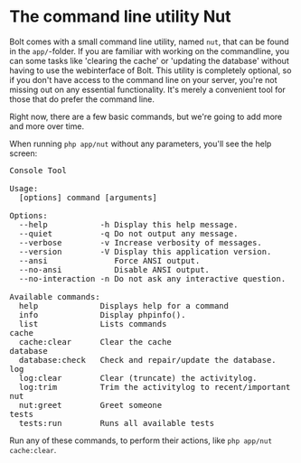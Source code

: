 The command line utility Nut
============================

Bolt comes with a small command line utility, named `nut`, that can be found in the `app/`-folder. If you are familiar
with working on the commandline, you can some tasks like 'clearing the cache' or 'updating the database' without having
to use the webinterface of Bolt. This utility is completely optional, so if you don't have access to the command line
on your server, you're not missing out on any essential functionality. It's merely a convenient tool for those that do
prefer the command line.

Right now, there are a few basic commands, but we're going to add more and more over time. 

When running `php app/nut` without any parameters, you'll see the help screen:

<pre class="brush:plain">
Console Tool

Usage:
  [options] command [arguments]

Options:
  --help           -h Display this help message.
  --quiet          -q Do not output any message.
  --verbose        -v Increase verbosity of messages.
  --version        -V Display this application version.
  --ansi              Force ANSI output.
  --no-ansi           Disable ANSI output.
  --no-interaction -n Do not ask any interactive question.

Available commands:
  help             Displays help for a command
  info             Display phpinfo().
  list             Lists commands
cache
  cache:clear      Clear the cache
database
  database:check   Check and repair/update the database.
log
  log:clear        Clear (truncate) the activitylog.
  log:trim         Trim the activitylog to recent/important items only.
nut
  nut:greet        Greet someone
tests
  tests:run        Runs all available tests
</pre>

Run any of these commands, to perform their actions, like `php app/nut cache:clear`. 


